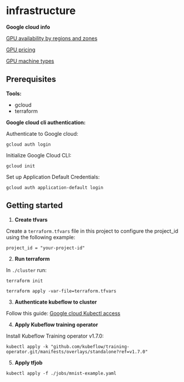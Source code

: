# infrastructure

**Google cloud info**

[GPU availability by regions and zones](https://cloud.google.com/compute/docs/gpus/gpu-regions-zones#view-using-table)

[GPU pricing](https://cloud.google.com/compute/gpus-pricing)

[GPU machine types](https://cloud.google.com/compute/docs/gpus)


## Prerequisites

**Tools:**
- gcloud
- terraform

**Google cloud cli authentication:**

Authenticate to Google cloud:
```
gcloud auth login
```

Initialize Google Cloud CLI:
```
gcloud init
```

Set up Application Default Credentials:
```
gcloud auth application-default login
```

## Getting started

1. **Create tfvars**

Create a `terraform.tfvars` file in this project to configure the project_id using the following example:

```
project_id = "your-project-id"
```

2. **Run terraform**

In `./cluster` run:

```
terraform init
```

```
terraform apply -var-file=terraform.tfvars
```

3. **Authenticate kubeflow to cluster**

Follow this guide: [Google cloud Kubectl access](https://cloud.google.com/kubernetes-engine/docs/how-to/cluster-access-for-kubectl)

4. **Apply Kubeflow training operator**

Install Kubeflow Training operator v1.7.0:
```
kubectl apply -k "github.com/kubeflow/training-operator.git/manifests/overlays/standalone?ref=v1.7.0"
```

5. **Apply tfjob**

```
kubectl apply -f ./jobs/mnist-example.yaml
```